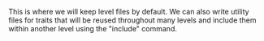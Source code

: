 This is where we will keep level files by default.  We can also write utility files for traits that will be reused throughout many levels
and include them within another level using the "include" command.
